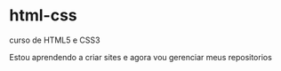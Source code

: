 # html-css
 curso de HTML5 e CSS3

Estou aprendendo a criar sites e agora vou gerenciar meus repositorios

<a >